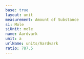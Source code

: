 ```yaml
---
base: true
layout: unit
measurement: Amount of Substance
si: Mole
siUnit: mole
name: Aardvark
unit: a
urlName: units/Aardvark
ratio: 787.5
---
```

